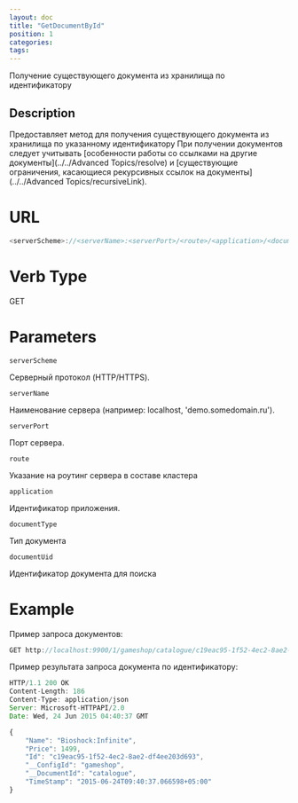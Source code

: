 ```yaml
---
layout: doc
title: "GetDocumentById"
position: 1
categories: 
tags:
---
```


Получение существующего документа из хранилища по идентификатору

## Description
Предоставляет метод для получения существующего документа из хранилища по указанному идентификатору
При получении документов следует учитывать [особенности работы со ссылками на другие документы](../../Advanced Topics/resolve) и
[существующие ограничения, касающиеся рекурсивных ссылок на документы](../../Advanced Topics/recursiveLink).

# URL
```js
<serverScheme>://<serverName>:<serverPort>/<route>/<application>/<documentType>/<documentUid>
```

# Verb Type

GET

# Parameters

`serverScheme`

Серверный протокол (HTTP/HTTPS).

`serverName`

Наименование сервера (например: localhost, 'demo.somedomain.ru').

`serverPort`

Порт сервера.

`route` 

Указание на роутинг сервера в составе кластера

`application`

Идентификатор приложения.

`documentType`

Тип документа

`documentUid`

Идентификатор документа для поиска

# Example

Пример запроса документов:

```js
GET http://localhost:9900/1/gameshop/catalogue/c19eac95-1f52-4ec2-8ae2-df4ee203d693 
```

Пример результата запроса документа по идентификатору:

```js
HTTP/1.1 200 OK
Content-Length: 186
Content-Type: application/json
Server: Microsoft-HTTPAPI/2.0
Date: Wed, 24 Jun 2015 04:40:37 GMT

{
	"Name": "Bioshock:Infinite",
	"Price": 1499,
	"Id": "c19eac95-1f52-4ec2-8ae2-df4ee203d693",
	"__ConfigId": "gameshop",
	"__DocumentId": "catalogue",
	"TimeStamp": "2015-06-24T09:40:37.066598+05:00"
}
```
